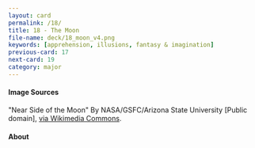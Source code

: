 ```yaml
---
layout: card
permalink: /18/
title: 18 - The Moon
file-name: deck/18_moon_v4.png
keywords: [apprehension, illusions, fantasy & imagination]
previous-card: 17
next-card: 19
category: major
---
```


#### Image Sources
"Near Side of the Moon" By NASA/GSFC/Arizona State University [Public domain], [via Wikimedia Commons](https://commons.wikimedia.org/wiki/File%3ALRO_WAC_Nearside_Mosaic.jpg).

#### About
